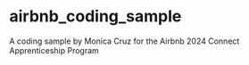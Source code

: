 # airbnb_coding_sample
A coding sample by Monica Cruz for the Airbnb 2024 Connect Apprenticeship Program 

